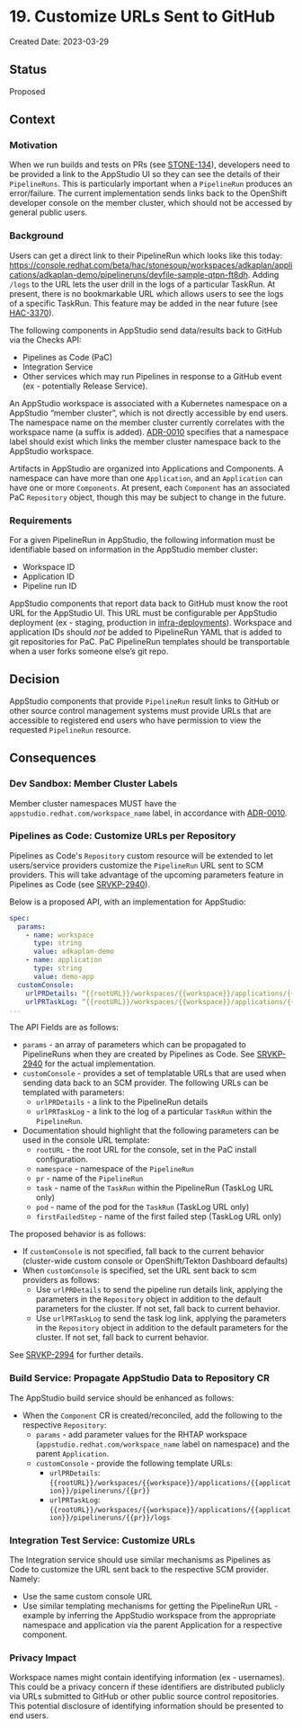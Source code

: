 # 19. Customize URLs Sent to GitHub

Created Date: 2023-03-29

## Status

Proposed

## Context

### Motivation

When we run builds and tests on PRs (see [STONE-134](https://issues.redhat.com/browse/STONE-134)),
developers need to be provided a link to the AppStudio UI so they can see the details of their
`PipelineRuns`. This is particularly important when a `PipelineRun` produces an error/failure.
The current implementation sends links back to the OpenShift developer console on the member
cluster, which should not be accessed by general public users.

### Background

Users can get a direct link to their PipelineRun which looks like this today:
https://console.redhat.com/beta/hac/stonesoup/workspaces/adkaplan/applications/adkaplan-demo/pipelineruns/devfile-sample-qtpn-ft8dh.
Adding `/logs` to the URL lets the user drill in the logs of a particular TaskRun. At present,
there is no bookmarkable URL which allows users to see the logs of a specific TaskRun. This feature
may be added in the near future (see [HAC-3370](https://issues.redhat.com/browse/HAC-3307)).

The following components in AppStudio send data/results back to GitHub via the Checks API:

- Pipelines as Code (PaC)
- Integration Service
- Other services which may run Pipelines in response to a GitHub event (ex - potentially Release Service).

An AppStudio workspace is associated with a Kubernetes namespace on a AppStudio “member cluster”,
which is not directly accessible by end users. The namespace name on the member cluster currently
correlates with the workspace name (a suffix is added). [ADR-0010](./0010-namespace-metadata.md)
specifies that a namespace label should exist which links the member cluster namespace back to the
AppStudio workspace.

Artifacts in AppStudio are organized into Applications and Components. A namespace can have more
than one `Application`, and an `Application` can have one or more `Components`. At present, each
`Component` has an associated PaC `Repository` object, though this may be subject to change in the future.

### Requirements

For a given PipelineRun in AppStudio, the following information must be identifiable based on
information in the AppStudio member cluster:

- Workspace ID
- Application ID
- Pipeline run ID

AppStudio components that report data back to GitHub must know the root URL for the AppStudio UI.
This URL must be configurable per AppStudio deployment (ex - staging, production in 
[infra-deployments](https://github.com/redhat-appstudio/infra-deployments)).
Workspace and application IDs should _not_ be added to PipelineRun YAML that is added to git
repositories for PaC. PaC PipelineRun templates should be transportable when a user forks someone
else’s git repo.

## Decision

AppStudio components that provide `PipelineRun` result links to GitHub or other source control
management systems must provide URLs that are accessible to registered end users who have
permission to view the requested `PipelineRun` resource.

## Consequences

### Dev Sandbox: Member Cluster Labels

Member cluster namespaces MUST have the `appstudio.redhat.com/workspace_name` label, in accordance
with [ADR-0010](./0010-namespace-metadata.md).

### Pipelines as Code: Customize URLs per Repository

Pipelines as Code's `Repository` custom resource will be extended to let users/service providers
customize the `PipelineRun` URL sent to SCM providers. This will take advantage of the upcoming
parameters feature in Pipelines as Code (see [SRVKP-2940](https://issues.redhat.com/browse/SRVKP-2940)).

Below is a proposed API, with an implementation for AppStudio:

```yaml
spec:
  params:
    - name: workspace
      type: string
      value: adkaplan-demo
    - name: application
      type: string
      value: demo-app
  customConsole:
    urlPRDetails: “{{rootURL}}/workspaces/{{workspace}}/applications/{{application}}/pipelineruns/{{pr}}”
    urlPRTaskLog: “{{rootURL}}/workspaces/{{workspace}}/applications/{{application}}/pipelineruns/{{pr}}/logs”
...
```

The API Fields are as follows:

- `params` - an array of parameters which can be propagated to PipelineRuns when they are created
  by Pipelines as Code. See [SRVKP-2940](https://issues.redhat.com/browse/SRVKP-2940) for the
  actual implementation.
- `customConsole` - provides a set of templatable URLs that are used when sending data back to an SCM provider.
  The following URLs can be templated with parameters:
  - `urlPRDetails` - a link to the PipelineRun details
  - `urlPRTaskLog` - a link to the log of a particular `TaskRun` within the `PipelineRun`.
- Documentation should highlight that the following parameters can be used in the console URL template:
  - `rootURL` - the root URL for the console, set in the PaC install configuration.
  - `namespace` - namespace of the `PipelineRun`
  - `pr` - name of the `PipelineRun`
  - `task` - name of the `TaskRun` within the PipelineRun (TaskLog URL only)
  - `pod` - name of the pod for the `TaskRun` (TaskLog URL only)
  - `firstFailedStep` - name of the first failed step (TaskLog URL only)

The proposed behavior is as follows:

- If `customConsole` is not specified, fall back to the current behavior (cluster-wide custom
  console or OpenShift/Tekton Dashboard defaults)
- When `customConsole` is specified, set the URL sent back to scm providers as follows:
  - Use `urlPRDetails` to send the pipeline run details link, applying the parameters in the
    `Repository` object in addition to the default parameters for the cluster. If not set, fall
    back to current behavior.
  - Use `urlPRTaskLog` to send the task log link, applying the parameters in the `Repository`
    object in addition to the default parameters for the cluster. If not set, fall back to current
    behavior.

See [SRVKP-2994](https://issues.redhat.com/browse/SRVKP-2944) for further details.

### Build Service: Propagate AppStudio Data to Repository CR

The AppStudio build service should be enhanced as follows:

- When the `Component` CR is created/reconciled, add the following to the respective `Repository`:
  - `params` - add parameter values for the RHTAP workspace (`appstudio.redhat.com/workspace_name`
    label on namespace) and the parent `Application`.
  - `customConsole` - provide the following template URLs:
    - `urlPRDetails`: `{{rootURL}}/workspaces/{{workspace}}/applications/{{application}}/pipelineruns/{{pr}}`
    - `urlPRTaskLog`: `{{rootURL}}/workspaces/{{workspace}}/applications/{{application}}/pipelineruns/{{pr}}/logs`

### Integration Test Service: Customize URLs

The Integration service should use similar mechanisms as Pipelines as Code to customize the URL
sent back to the respective SCM provider. Namely:

- Use the same custom console URL
- Use similar templating mechanisms for getting the PipelineRun URL - example by inferring the
  AppStudio workspace from the appropriate namespace and application via the parent Application
  for a respective component.

### Privacy Impact

Workspace names might contain identifying information (ex - usernames). This could be a privacy
concern if these identifiers are distributed publicly via URLs submitted to GitHub or other public
source control repositories. This potential disclosure of identifying information should be
presented to end users.
